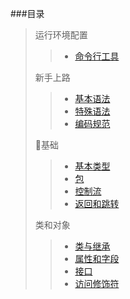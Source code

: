 ###目录

> 运行环境配置
> > * [命令行工具](https://github.com/RxKotlin/KotlinChina/wiki/使用命令行工具编译Kotlin代码)
>
> 新手上路
> 
> > * [基本语法](https://github.com/RxKotlin/KotlinChina/wiki/基本语法)
> > * [特殊语法](https://github.com/RxKotlin/KotlinChina/wiki/特殊语法)
> > * [编码规范](https://github.com/RxKotlin/KotlinChina/wiki/编码规范)
> 
> 基础
> > * [基本类型](https://github.com/RxKotlin/KotlinChina/wiki/基本类型)
> > * [包](https://github.com/RxKotlin/KotlinChina/wiki/包)
> > * [控制流](https://github.com/RxKotlin/KotlinChina/wiki/控制流)
> > * [返回和跳转](https://github.com/RxKotlin/KotlinChina/wiki/返回和跳转)
>
> 类和对象
> > * [类与继承](https://github.com/RxKotlin/KotlinChina/wiki/类与继承)
> > * [属性和字段](https://github.com/RxKotlin/KotlinChina/wiki/属性和字段)
> > * [接口](https://github.com/RxKotlin/KotlinChina/wiki/接口)
> > * [访问修饰符](https://github.com/RxKotlin/KotlinChina/wiki/访问修饰符)